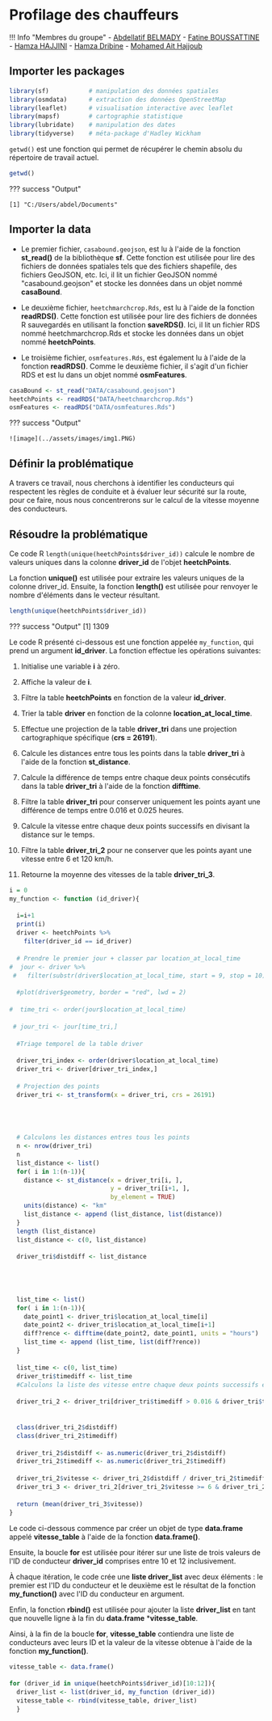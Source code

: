 # Profilage des chauffeurs

!!! Info "Membres du groupe"
    - [Abdellatif BELMADY](https://github.com/Abdellatif-belmady/)
    - [Fatine BOUSSATTINE](https://github.com/FatineDev/)
    - [Hamza HAJJINI](https://github.com/HAJJINIHamza/)
    - [Hamza Dribine](https://github.com/hamza-dri/)
    - [Mohamed Ait Hajjoub](https://github.com/)

## **Importer les packages**

```r linenums="1"
library(sf)           # manipulation des données spatiales
library(osmdata)      # extraction des données OpenStreetMap
library(leaflet)      # visualisation interactive avec leaflet
library(mapsf)        # cartographie statistique
library(lubridate)    # manipulation des dates
library(tidyverse)    # méta-package d'Hadley Wickham
```

`getwd()` est une fonction qui permet de récupérer le chemin absolu du répertoire de travail actuel.

```r linenums="7"
getwd()
```

??? success "Output"

    [1] "C:/Users/abdel/Documents"

## **Importer la data**

- Le premier fichier, `casabound.geojson`, est lu à l'aide de la fonction **st_read()** de la bibliothèque **sf**. Cette fonction est utilisée pour lire des fichiers de données spatiales tels que des fichiers shapefile, des fichiers GeoJSON, etc. Ici, il lit un fichier GeoJSON nommé "casabound.geojson" et stocke les données dans un objet nommé **casaBound**.

- Le deuxième fichier, `heetchmarchcrop.Rds`, est lu à l'aide de la fonction **readRDS()**. Cette fonction est utilisée pour lire des fichiers de données R sauvegardés en utilisant la fonction **saveRDS()**. Ici, il lit un fichier RDS nommé heetchmarchcrop.Rds et stocke les données dans un objet nommé **heetchPoints**.

- Le troisième fichier, `osmfeatures.Rds`, est également lu à l'aide de la fonction **readRDS()**. Comme le deuxième fichier, il s'agit d'un fichier RDS et est lu dans un objet nommé **osmFeatures**.

```r linenums="8"
casaBound <- st_read("DATA/casabound.geojson")
heetchPoints <- readRDS("DATA/heetchmarchcrop.Rds")
osmFeatures <- readRDS("DATA/osmfeatures.Rds")
```

??? success "Output"

    ![image](../assets/images/img1.PNG)


## **Définir la problématique**

  A travers ce travail, nous cherchons à identifier les conducteurs qui respectent les règles de conduite et à évaluer leur sécurité sur la route, pour ce faire, nous nous concentrerons sur le calcul de la vitesse moyenne des conducteurs.

## **Résoudre la problématique**

  Ce code R `length(unique(heetchPoints$driver_id))` calcule le nombre de valeurs uniques dans la colonne **driver_id** de l'objet **heetchPoints**.

  La fonction **unique()** est utilisée pour extraire les valeurs uniques de la colonne driver_id. Ensuite, la fonction **length()** est utilisée pour renvoyer le nombre d'éléments dans le vecteur résultant.

```r linenums="11" title="Nombre de chauffeurs"
length(unique(heetchPoints$driver_id))
```
??? success "Output"
    [1] 1309

Le code R présenté ci-dessous est une fonction appelée `my_function`, qui prend un argument **id_driver**. La fonction effectue les opérations suivantes:

1. Initialise une variable **i** à zéro.

2. Affiche la valeur de **i**.

3. Filtre la table **heetchPoints** en fonction de la valeur **id_driver**.

4. Trier la table **driver** en fonction de la colonne **location_at_local_time**.

6. Effectue une projection de la table **driver_tri** dans une projection cartographique spécifique (**crs = 26191**).

7. Calcule les distances entre tous les points dans la table **driver_tri** à l'aide de la fonction **st_distance**.

8. Calcule la différence de temps entre chaque deux points consécutifs dans la table **driver_tri** à l'aide de la fonction **difftime**.

9. Filtre la table **driver_tri** pour conserver uniquement les points ayant une différence de temps entre 0.016 et 0.025 heures.

10. Calcule la vitesse entre chaque deux points successifs en divisant la distance sur le temps.

11. Filtre la table **driver_tri_2** pour ne conserver que les points ayant une vitesse entre 6 et 120 km/h.

12. Retourne la moyenne des vitesses de la table **driver_tri_3**.

```r linenums="12" title="Défenir la fonction qui calcul la moyenne des vitesses d'un chauffeur sur un jour"
i = 0
my_function <- function (id_driver){
  
  i=i+1
  print(i)
  driver <- heetchPoints %>% 
    filter(driver_id == id_driver) 
  
  # Prendre le premier jour + classer par location_at_local_time
#  jour <- driver %>% 
 #   filter(substr(driver$location_at_local_time, start = 9, stop = 10) == "01")
  
  #plot(driver$geometry, border = "red", lwd = 2)
  
#  time_tri <- order(jour$location_at_local_time)
  
 # jour_tri <- jour[time_tri,]
  
  #Triage temporel de la table driver 
  
  driver_tri_index <- order(driver$location_at_local_time)
  driver_tri <- driver[driver_tri_index,]
  
  # Projection des points
  driver_tri <- st_transform(x = driver_tri, crs = 26191)
  
  


  # Calculons les distances entres tous les points
  n <- nrow(driver_tri)  
  n
  list_distance <- list()
  for( i in 1:(n-1)){
    distance <- st_distance(x = driver_tri[i, ],
                            y = driver_tri[i+1, ],
                            by_element = TRUE)
    units(distance) <- "km"
    list_distance <- append (list_distance, list(distance))
  }
  length (list_distance)
  list_distance <- c(0, list_distance)
  
  driver_tri$distdiff <- list_distance
  
  
  
  
  list_time <- list()
  for( i in 1:(n-1)){
    date_point1 <- driver_tri$location_at_local_time[i]
    date_point2 <- driver_tri$location_at_local_time[i+1]
    diff?rence <- difftime(date_point2, date_point1, units = "hours")
    list_time <- append (list_time, list(diff?rence))
  }
  
  list_time <- c(0, list_time)
  driver_tri$timediff <- list_time
  #Calculons la liste des vitesse entre chaque deux points successifs en divisant la distance sur le temps
  
  driver_tri_2 <- driver_tri[driver_tri$timediff > 0.016 & driver_tri$timediff < 0.025, ]
  
  
  class(driver_tri_2$distdiff)
  class(driver_tri_2$timediff)
  
  driver_tri_2$distdiff <- as.numeric(driver_tri_2$distdiff)
  driver_tri_2$timediff <- as.numeric(driver_tri_2$timediff)
  
  driver_tri_2$vitesse <- driver_tri_2$distdiff / driver_tri_2$timediff
  driver_tri_3 <- driver_tri_2[driver_tri_2$vitesse >= 6 & driver_tri_2$vitesse <= 120, ]
  
  return (mean(driver_tri_3$vitesse))
}
```
Le code ci-dessous commence par créer un objet de type **data.frame** appelé **vitesse_table** à l'aide de la fonction **data.frame()**.

Ensuite, la boucle **for** est utilisée pour itérer sur une liste de trois valeurs de l'ID de conducteur **driver_id** comprises entre 10 et 12 inclusivement.

À chaque itération, le code crée une **liste driver_list** avec deux éléments : le premier est l'ID du conducteur et le deuxième est le résultat de la fonction **my_function()** avec l'ID du conducteur en argument.

Enfin, la fonction **rbind()** est utilisée pour ajouter la liste **driver_list** en tant que nouvelle ligne à la fin du **data.frame** ***vitesse_table**.

Ainsi, à la fin de la boucle **for**, **vitesse_table** contiendra une liste de conducteurs avec leurs ID et la valeur de la vitesse obtenue à l'aide de la fonction **my_function()**.

```r linenums="86" title="Calculons la moyenne des vitesse de tous les chauffeurs"
vitesse_table <- data.frame()

for (driver_id in unique(heetchPoints$driver_id)[10:12]){
  driver_list <- list(driver_id, my_function (driver_id))
  vitesse_table <- rbind(vitesse_table, driver_list)
  }
```







